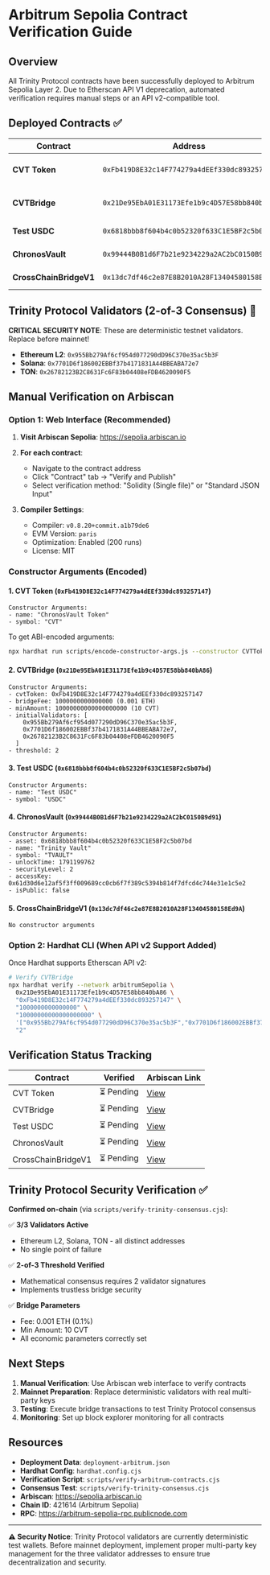 # Arbitrum Sepolia Contract Verification Guide

## Overview
All Trinity Protocol contracts have been successfully deployed to Arbitrum Sepolia Layer 2. Due to Etherscan API V1 deprecation, automated verification requires manual steps or an API v2-compatible tool.

## Deployed Contracts ✅

| Contract | Address | Purpose |
|----------|---------|---------|
| **CVT Token** | `0xFb419D8E32c14F774279a4dEEf330dc893257147` | ChronosVault governance token |
| **CVTBridge** | `0x21De95EbA01E31173Efe1b9c4D57E58bb840bA86` | Trinity Protocol 2-of-3 bridge |
| **Test USDC** | `0x6818bbb8f604b4c0b52320f633C1E5BF2c5b07bd` | Vault asset for testing |
| **ChronosVault** | `0x99444B0B1d6F7b21e9234229a2AC2bC0150B9d91` | Time-locked vault |
| **CrossChainBridgeV1** | `0x13dc7df46c2e87E8B2010A28F13404580158Ed9A` | HTLC atomic swaps |

## Trinity Protocol Validators (2-of-3 Consensus) 🔐

**CRITICAL SECURITY NOTE**: These are deterministic testnet validators. Replace before mainnet!

- **Ethereum L2**: `0x955Bb279Af6cf954d077290dD96C370e35ac5b3F`
- **Solana**: `0x7701D6f186002EBBf37b4171831A44BBEABA72e7`
- **TON**: `0x26782123B2C8631Fc6F83b04408eFDB4620090F5`

## Manual Verification on Arbiscan

### Option 1: Web Interface (Recommended)

1. **Visit Arbiscan Sepolia**: https://sepolia.arbiscan.io

2. **For each contract**:
   - Navigate to the contract address
   - Click "Contract" tab → "Verify and Publish"
   - Select verification method: "Solidity (Single file)" or "Standard JSON Input"

3. **Compiler Settings**:
   - Compiler: `v0.8.20+commit.a1b79de6`
   - EVM Version: `paris`
   - Optimization: Enabled (200 runs)
   - License: MIT

### Constructor Arguments (Encoded)

#### 1. CVT Token (`0xFb419D8E32c14F774279a4dEEf330dc893257147`)
```
Constructor Arguments:
- name: "ChronosVault Token"
- symbol: "CVT"
```

To get ABI-encoded arguments:
```bash
npx hardhat run scripts/encode-constructor-args.js --constructor CVTToken
```

#### 2. CVTBridge (`0x21De95EbA01E31173Efe1b9c4D57E58bb840bA86`)
```
Constructor Arguments:
- cvtToken: 0xFb419D8E32c14F774279a4dEEf330dc893257147
- bridgeFee: 1000000000000000 (0.001 ETH)
- minAmount: 10000000000000000000 (10 CVT)
- initialValidators: [
    0x955Bb279Af6cf954d077290dD96C370e35ac5b3F,
    0x7701D6f186002EBBf37b4171831A44BBEABA72e7,
    0x26782123B2C8631Fc6F83b04408eFDB4620090F5
  ]
- threshold: 2
```

#### 3. Test USDC (`0x6818bbb8f604b4c0b52320f633C1E5BF2c5b07bd`)
```
Constructor Arguments:
- name: "Test USDC"
- symbol: "USDC"
```

#### 4. ChronosVault (`0x99444B0B1d6F7b21e9234229a2AC2bC0150B9d91`)
```
Constructor Arguments:
- asset: 0x6818bbb8f604b4c0b52320f633C1E5BF2c5b07bd
- name: "Trinity Vault"
- symbol: "TVAULT"
- unlockTime: 1791199762
- securityLevel: 2
- accessKey: 0x61d30d6e12af5f3ff009689cc0cb6f7f389c5394b814f7dfcd4c744e31e1c5e2
- isPublic: false
```

#### 5. CrossChainBridgeV1 (`0x13dc7df46c2e87E8B2010A28F13404580158Ed9A`)
```
No constructor arguments
```

### Option 2: Hardhat CLI (When API v2 Support Added)

Once Hardhat supports Etherscan API v2:

```bash
# Verify CVTBridge
npx hardhat verify --network arbitrumSepolia \
  0x21De95EbA01E31173Efe1b9c4D57E58bb840bA86 \
  "0xFb419D8E32c14F774279a4dEEf330dc893257147" \
  "1000000000000000" \
  "10000000000000000000" \
  '["0x955Bb279Af6cf954d077290dD96C370e35ac5b3F","0x7701D6f186002EBBf37b4171831A44BBEABA72e7","0x26782123B2C8631Fc6F83b04408eFDB4620090F5"]' \
  "2"
```

## Verification Status Tracking

| Contract | Verified | Arbiscan Link |
|----------|----------|---------------|
| CVT Token | ⏳ Pending | [View](https://sepolia.arbiscan.io/address/0xFb419D8E32c14F774279a4dEEf330dc893257147) |
| CVTBridge | ⏳ Pending | [View](https://sepolia.arbiscan.io/address/0x21De95EbA01E31173Efe1b9c4D57E58bb840bA86) |
| Test USDC | ⏳ Pending | [View](https://sepolia.arbiscan.io/address/0x6818bbb8f604b4c0b52320f633C1E5BF2c5b07bd) |
| ChronosVault | ⏳ Pending | [View](https://sepolia.arbiscan.io/address/0x99444B0B1d6F7b21e9234229a2AC2bC0150B9d91) |
| CrossChainBridgeV1 | ⏳ Pending | [View](https://sepolia.arbiscan.io/address/0x13dc7df46c2e87E8B2010A28F13404580158Ed9A) |

## Trinity Protocol Security Verification ✅

**Confirmed on-chain** (via `scripts/verify-trinity-consensus.cjs`):

✅ **3/3 Validators Active**
- Ethereum L2, Solana, TON - all distinct addresses
- No single point of failure

✅ **2-of-3 Threshold Verified**
- Mathematical consensus requires 2 validator signatures
- Implements trustless bridge security

✅ **Bridge Parameters**
- Fee: 0.001 ETH (0.1%)
- Min Amount: 10 CVT
- All economic parameters correctly set

## Next Steps

1. **Manual Verification**: Use Arbiscan web interface to verify contracts
2. **Mainnet Preparation**: Replace deterministic validators with real multi-party keys
3. **Testing**: Execute bridge transactions to test Trinity Protocol consensus
4. **Monitoring**: Set up block explorer monitoring for all contracts

## Resources

- **Deployment Data**: `deployment-arbitrum.json`
- **Hardhat Config**: `hardhat.config.cjs`
- **Verification Script**: `scripts/verify-arbitrum-contracts.cjs`
- **Consensus Test**: `scripts/verify-trinity-consensus.cjs`
- **Arbiscan**: https://sepolia.arbiscan.io
- **Chain ID**: 421614 (Arbitrum Sepolia)
- **RPC**: https://arbitrum-sepolia-rpc.publicnode.com

---

**⚠️ Security Notice**: Trinity Protocol validators are currently deterministic test wallets. Before mainnet deployment, implement proper multi-party key management for the three validator addresses to ensure true decentralization and security.
